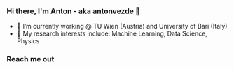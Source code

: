 ### Hi there, I'm Anton - aka antonvezde 👋



- 🔭 I’m currently working @ TU Wien (Austria) and University of Bari (Italy)
- 🌱 My research interests include: Machine Learning, Data Science, Physics
### Reach me out

